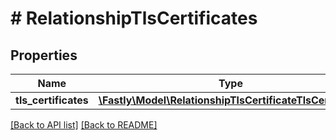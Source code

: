 # # RelationshipTlsCertificates

## Properties

Name | Type | Description | Notes
------------ | ------------- | ------------- | -------------
**tls_certificates** | [**\Fastly\Model\RelationshipTlsCertificateTlsCertificate**](RelationshipTlsCertificateTlsCertificate.md) |  | [optional]

[[Back to API list]](../../README.md#endpoints) [[Back to README]](../../README.md)
